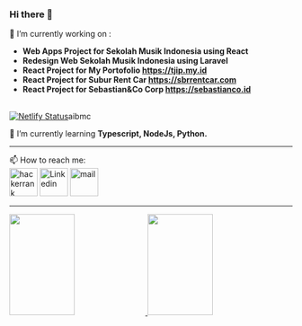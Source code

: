 ### Hi there 👋

🔭 I’m currently working on :<br/>
- <b> Web Apps Project for Sekolah Musik Indonesia using React</b> <br/>
- <b> Redesign Web Sekolah Musik Indonesia using Laravel</b> <br/>
- <b> React Project for My Portofolio <a target="_blank" href="https://tjip.my.id">https://tjip.my.id</a></b> <br/>
- <b> React Project for Subur Rent Car <a target="_blank" href="https://sbrrentcar.com">https://sbrrentcar.com</a></b> <br/>
- <b> React Project for Sebastian&Co Corp <a target="_blank" href="https://sebastianco.id">https://sebastianco.id</a></b> 
<br/><br/>

[![Netlify Status](https://api.netlify.com/api/v1/badges/a9632f83-9879-46af-9bd4-c17349b3bc46/deploy-status)](https://app.netlify.com/sites/aibmc/deploys)aibmc

🌱 I’m currently learning <b> Typescript, NodeJs, Python. </b><br/>
<hr/>
📫 How to reach me: <br/>
<a href="https://www.hackerrank.com/tjiptostevens?hr_r=1" target="_blank">
<img src="https://hrcdn.net/fcore/assets/favicon-ddc852f75a.png" alt="hackerrank" height="50px"/></a> 
<a href="https://www.linkedin.com/in/tjiptostevens/" target="_blank">
<img src="https://static-exp1.licdn.com/sc/h/90y3av2ns08iojcadywbxioqh" alt="Linkedin" height="50px"/></a>
<a href="mailto:tjip@tjip.my.id" target="_blank">
<img src="https://upload.wikimedia.org/wikipedia/commons/thumb/e/ec/Circle-icons-mail.svg/512px-Circle-icons-mail.svg.png?20160314153722" alt="mail" height="50px" /></a>

<hr/>

<p align="left">
<a href="https://github.com/tjiptostevens">
  <img height="180em" width="48%" src="https://github-readme-stats-eight-theta.vercel.app/api?username=tjiptostevens&show_icons=true&include_all_commits=true&count_private=true"/>
  <img height="180em" width="48%" src="https://github-readme-stats.vercel.app/api/top-langs/?username=tjiptostevens&layout=compact"/>
</a>
</p>

<!--
**tjiptostevens/tjiptostevens** is a ✨ _special_ ✨ repository because its `README.md` (this file) appears on your GitHub profile.

Here are some ideas to get you started:

- 🌱 I’m currently learning ...
- 👯 I’m looking to collaborate on ...
- 🤔 I’m looking for help with ...
- 💬 Ask me about ...
- 😄 Pronouns: ...
- ⚡ Fun fact: ...
-->
